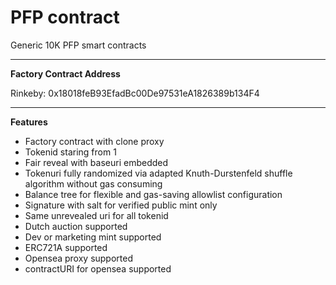 # PFP contract

Generic 10K PFP smart contracts

***

**Factory Contract Address**

Rinkeby: 0x18018feB93EfadBc00De97531eA1826389b134F4	

***

**Features**
- Factory contract with clone proxy
- Tokenid staring from 1
- Fair reveal with baseuri embedded
- Tokenuri fully randomized via adapted Knuth-Durstenfeld shuffle algorithm without gas consuming
- Balance tree for flexible and gas-saving allowlist configuration
- Signature with salt for verified public mint only
- Same unrevealed uri for all tokenid
- Dutch auction supported
- Dev or marketing mint supported
- ERC721A supported
- Opensea proxy supported
- contractURI for opensea supported

